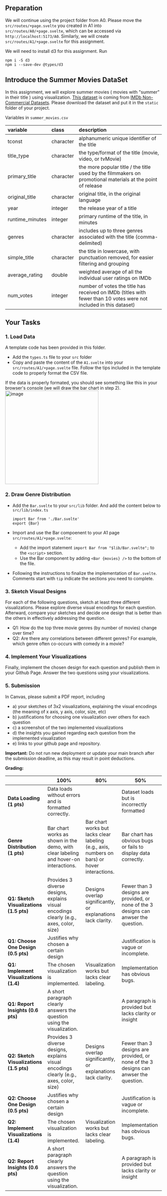 ## Preparation
We will continue using the project folder from A0. 
Please move the `src/routes/+page.svelte` you created in A1 into `src/routes/A0/+page.svelte`, which can be accessed via `http://localhost:5173/A0`. 
Similarly, we will create `src/routes/A1/+page.svelte` for this assignment.

We will need to install d3 for this assignment. Run
```
npm i -S d3
npm i --save-dev @types/d3
```

## Introduce the Summer Movies DataSet
In this assignment, we will explore summer movies ( movies with "summer" in their title ) using visualization. [This dataset](https://github.com/Visual-Intelligence-UMN/5609Visualization-Assignments/blob/main/A1-Visual-Encoding/summer_movies.csv) is coming from [IMDb Non-Commercial Datasets](https://developer.imdb.com/non-commercial-datasets/).
Please download the dataset and put it in the `static` folder of your project.

Variables in `summer_movies.csv`

| variable        | class     | description                                                                                                        |
| :-------------- | :-------- | :----------------------------------------------------------------------------------------------------------------- |
| tconst          | character | alphanumeric unique identifier of the title                                                                        |
| title_type      | character | the type/format of the title (movie, video, or tvMovie)                                                            |
| primary_title   | character | the more popular title / the title used by the filmmakers on promotional materials at the point of release         |
| original_title  | character | original title, in the original language                                                                           |
| year            | integer   | the release year of a title                                                                                        |
| runtime_minutes | integer   | primary runtime of the title, in minutes                                                                           |
| genres          | character | includes up to three genres associated with the title (comma-delimited)                                            |
| simple_title    | character | the title in lowercase, with punctuation removed, for easier filtering and grouping                                |
| average_rating  | double    | weighted average of all the individual user ratings on IMDb                                                        |
| num_votes       | integer   | number of votes the title has received on IMDb (titles with fewer than 10 votes were not included in this dataset) |


## Your Tasks

### 1. Load Data
A template code has been provided in this folder. 
- Add the `types.ts` file to your `src` folder
- Copy and paste the content of the `A1.svelte` into your `src/routes/A1/+page.svelte` file. Follow the tips included in the template code to properly format the CSV file.

If the data is properly formated, you should see something like this in your browser's console (we will draw the bar chart in step 2).  
<img width="300" alt="image" src="https://github.com/user-attachments/assets/7beb6da8-4205-48b3-8ec8-476d16d5785d" />




### 2. Draw Genre Distribution

- Add the `Bar.svelte` to your `src/lib` folder. And add the content below to `src/lib/index.ts`
  ```
  import Bar from './Bar.svelte'
  export {Bar}
  ```
  
- Import and use the Bar compoenent to your A1 page `src/routes/A1/+page.svelte`:
  - Add the import statement ```import Bar from "$lib/Bar.svelte";``` to the `<script>` section.
  - Use the Bar component by adding  ``` <Bar {movies} /> ``` to the bottom of the file.
  
- Following the instructions to finalize the implementation of `Bar.svelte`.  Comments start with `tip` indicate the sections you need to complete.


### 3. Sketch Visual Designs
For each of the following questions, sketch at least three different visualizations. 
Please explore diverse visual encodings for each question. 
Afterward, compare your sketches and decide one design that is better than the others in effectively addressing the question.

- Q1: How do the top three movie genres (by number of movies) change over time?
- Q2: Are there any correlations between different genres? For example, which genre often co-occurs with comedy in a movie?

### 4. Implement Your Visualizations

Finally, implement the chosen design for each question and publish them in your Github Page. 
Answer the two questions using your visualizations.

### 5. Submission
In Canvas, please submit a PDF report, including 
- a) your sketches of 3x2 visualizations, explaining the visual encodings (the meaning of x axis, y axis, color, size, etc) 
- b) justifications for choosing one visualization over others for each question
- c) a screenshot of the two implemented visualizations
- d) the insights you gained regarding each question from the implemented visualization
- e) links to your github page and repository. 
  
**Important:** Do not run new deployment or update your main branch after the submission deadline, as this may result in point deductions. 

**Grading:**

|        | **100%**                                                                                     | **80%**                                                        | **50%**                                                    |
|--------------------------------------|----------------------------------------------------------------------------------------------|----------------------------------------------------------------|------------------------------------------------------------|
| **Data Loading (1 pts)**               | Data loads without errors and is formatted correctly.                                         |       | Dataset loads but is incorrectly formatted  |
| **Genre Distribution (1 pts)**    | Bar chart works as shown in the demo, with clear labeling and hover-on interactions.         | Bar chart works but lacks clear labeling (e.g., axis, numbers on bars) or hover interactions. | Bar chart has obvious bugs or fails to display data correctly.       |
| **Q1: Sketch Visualizations (1.5 pts)**| Provides 3 diverse designs, explains visual encodings clearly (e.g., axes, color, size) | Designs overlap significantly, or explanations lack clarity.   | Fewer than 3 designs are provided, or none of the 3 designs can anwser the question. |
| **Q1: Choose One Design (0.5 pts)**        | Justifies why chosen a certain design    |     | Justification is vague or incomplete.         |
| **Q1: Implement Visualizations (1.4)** | The chosen visualization is implemented. | Visualization works but lacks clear labeling. | Implementation has obvious bugs. |
| **Q1: Report Insights (0.6 pts)**      | A short paragraph clearly answers the question using the visualization. |      | A paragraph is provided but lacks clarity or insight |
| **Q2: Sketch Visualizations (1.5 pts)**| Provides 3 diverse designs, explains visual encodings clearly (e.g., axes, color, size) | Designs overlap significantly, or explanations lack clarity.   | Fewer than 3 designs are provided, or none of the 3 designs can anwser the question. |
| **Q2: Choose One Design (0.5 pts)**        | Justifies why chosen a certain design    |     | Justification is vague or incomplete.         |
| **Q2: Implement Visualizations (1.4)** | The chosen visualization is implemented. | Visualization works but lacks clear labeling. | Implementation has obvious bugs. |
| **Q2: Report Insights (0.6 pts)**      | A short paragraph clearly answers the question using the visualization. |      | A paragraph is provided but lacks clarity or insight |

